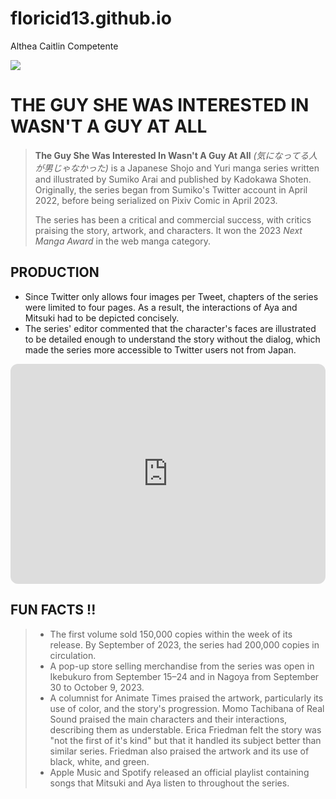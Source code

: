 # floricid13.github.io
Althea Caitlin Competente

![ ](https://i.pinimg.com/564x/64/90/3d/64903dab8b806d23bb8424012ed899c4.jpg)
# THE GUY SHE WAS INTERESTED IN WASN'T A GUY AT ALL
> **The Guy She Was Interested In Wasn't A Guy At All** *(気になってる人が男じゃなかった)* is a Japanese Shojo and Yuri manga series written and illustrated by Sumiko Arai and published by Kadokawa Shoten. Originally, the series began from Sumiko's Twitter account in April 2022, before being serialized on Pixiv Comic in April 2023.
>
> The series has been a critical and commercial success, with critics praising the story, artwork, and characters. It won the 2023 *Next Manga Award* in the web manga category.
## PRODUCTION 
- Since Twitter only allows four images per Tweet, chapters of the series were limited to four pages. As a result, the interactions of Aya and Mitsuki had to be depicted concisely.
- The series' editor commented that the character's faces are illustrated to be detailed enough to understand the story without the dialog, which made the series more accessible to Twitter users not from Japan.

<iframe style="border-radius:12px" src="https://open.spotify.com/embed/playlist/2hvxjH2Xa8LWZ8lXIEXlQd?utm_source=generator" width="100%" height="352" frameBorder="0" allowfullscreen="" allow="autoplay; clipboard-write; encrypted-media; fullscreen; picture-in-picture" loading="lazy"></iframe>

## FUN FACTS !!
> - The first volume sold 150,000 copies within the week of its release. By September of 2023, the series had 200,000 copies in circulation.
> - A pop-up store selling merchandise from the series was open in Ikebukuro from September 15–24 and in Nagoya from September 30 to October 9, 2023.
> - A columnist for Animate Times praised the artwork, particularly its use of color, and the story's progression. Momo Tachibana of Real Sound praised the main characters and their interactions, describing them as understable. Erica Friedman felt the story was "not the first of it's kind" but that it handled its subject better than similar series. Friedman also praised the artwork and its use of black, white, and green.
> - Apple Music and Spotify released an official playlist containing songs that Mitsuki and Aya listen to throughout the series.
